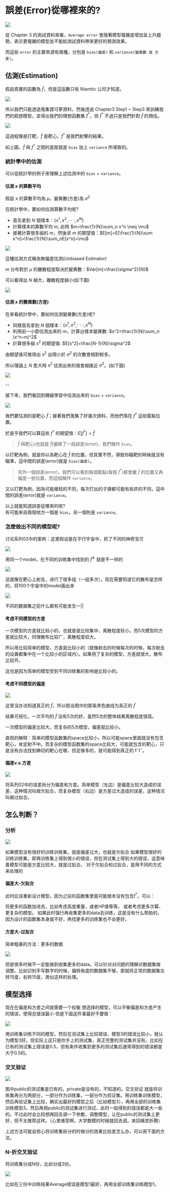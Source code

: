 # 誤差(Error)從哪裡來的?

![](res/chapter5-1.png)

從 Chapter 3 的測試資料來看，`Average error` 會隨著模型複雜度增加呈上升趨勢，表示更複雜的模型並不能給測試資料帶來更好的預測效果。

而這些 `error` 的主要來源有兩種，分別是 `bias(偏差)` 和 `variance(變異數 或 方差)`。

<!-- 然而 $bias$ 和 $variance$ 是什么？可以查看 [机器学习中的Bias(偏差)，Error(误差)，和Variance(方差)有什么区别和联系？](https://www.zhihu.com/question/27068705) -->

## 估測(Estimation)

假設真實的函數為 $\hat f$，但是這函數只有 Niamtic 公司才知道。

![](res/chapter5-2.png)

所以我們只能透過蒐集寶可夢資料，然後透過 Chapter3 Step1 ~ Step3 來訓練我們的假想模型，並得出我們的理想函數集 $f^*$，但 $f^*$ 不過只是我們針對 $\hat f$ 的預估。

![](res/chapter5-3.png)

這過程像是打靶，$\hat f$ 是靶心，$f^*$ 是我們射擊的結果。

如上圖，$\hat f$ 與 $f^*$ 之間的差距就是 `bias` 加上 `variance` 所導致的。


### 統計學中的估測

可以從統計學的例子來理解上述估測中的 `bias` + `variance`。

#### 估測 $x$ 的算數平均

假設 $x$ 的算數平均為 $\mu$，變異數(方差)為 $\sigma^2$

在統計學中，要如何估測算數平均呢?

- 首先拿到 $N$ 個樣本：$\{x^1,x^2,···,x^N\}$
- 計算樣本的算數平均 $m$, 此時 $m=\frac{1}{N}\sum_n x^n \neq \mu$
- 接著計算很多組的 $m$，然後求 $m$ 的期望值：$E[m]=E[\frac{1}{N}\sum x^n]=\frac{1}{N}\sum_nE[x^n]=\mu$

![](res/chapter5-4.png)

這種估測方式稱為無偏差估測(Unbiased Estimator)

$m$ 分布對於 $\mu$ 的離散程度取決於變異數：$Var[m]=\frac{\sigma^2}{N}$

可以看得出 $N$ 越大，離散程度越小(如下圖)

![](res/chapter5-5.png)

#### 估測 $x$ 的變異數(方差)

在來看統計學中，要如何估測變異數(方差)呢?

- 同樣首先拿到 $N$ 個樣本：$\{x^1,x^2,···,x^N\}$
- 利用前一小節估測出來的 $m$，計算出樣本變異數: $s^2=\frac{1}{N}\sum_n (x^n-m)^2$
- 計算很多組 $s^2$ 的期望值: $E[s^2]=\frac{N-1}{N}\sigma^2$

由期望值可推得出 $s^2$ 出現小於 $\sigma^2$ 的次數會相對較多。

所以理論上 $N$ 愈大時 $s^2$ 估測出來的值會越接近 $\sigma^2$。(如下圖)

![](res/chapter5-6.png)

--

接下來，我們看回到機器學習中估測出來的 `bias` + `variance`。

![](res/chapter5-7.png)

我們要估測的是靶心 $\hat f$；接著我們蒐集了好幾次資料，而他們落在 $f^*$ 這些藍點位置。

於是乎我們可以算這些 $f^*$ 的期望值：$E[f^*] = \bar f$

> $\bar f$ 與靶心(也就是 $\hat f$)偏移了一段誤差(error)，我們稱作 `bias`。

以打靶為例，就是你以為靶心在 $\bar f$ 的位置，但其實不然，導致你瞄靶的時候就沒有瞄準，這中間的誤差(error)就是 `bias(偏差)`。

> 另外一個誤差(error)，我們可以看到每個藍點(每個 $f^*$)都會離 $\bar f$ 的位置又再偏差一些位置，而這個稱作 `variance`。

又以打靶為例，因為可能槍枝的不同，每次打出的子彈都可能有些許的不同，這中間的誤差(error)就是 `variance`。

以上就能知道誤差從哪來的呢?  
有可能來自兩個地方一個是 `bias`，另一個則是 `variance`。


### 怎麼做出不同的模型呢?


讨论系列02中的案例：这里假设是在平行宇宙中，抓了不同的神奇宝贝

![](res/chapter5-8.png)

用同一个model，在不同的训练集中找到的 $f^∗$ 就是不一样的

![](res/chapter5-9.png)

这就像在靶心上射击，进行了很多组（一组多次）。现在需要知道它的散布是怎样的，将100个宇宙中的model画出来

![](res/chapter5-10.png)

不同的数据集之前什么都有可能发生—||


#### 考虑不同模型的方差

一次模型的方差就比较小的，也就是是比较集中，离散程度较小。而5次模型的方差就比较大，同理散布比较广，离散程度较大。

所以用比较简单的模型，方差是比较小的（就像射击的时候每次的时候，每次射击的设置都集中在一个比较小的区域内）。如果用了复杂的模型，方差就很大，散布比较开。

这也是因为简单的模型受到不同训练集的影响是比较小的。

#### 考虑不同模型的偏差

![](res/chapter5-11.png)

这里没办法知道真正的 $\hat{f}$，所以假设图中的那条黑色曲线为真正的 $\hat{f}$

结果可视化，一次平均的 $\bar{f}$ 没有5次的好，虽然5次的整体结果离散程度很高。



一次模型的偏差比较大，而复杂的5次模型，偏差就比较小。

直观的解释：简单的模型函数集的space比较小，所以可能space里面就没有包含靶心，肯定射不中。而复杂的模型函数集的space比较大，可能就包含的靶心，只是没有办法找到确切的靶心在哪，但足够多的，就可能得到真正的 f¯f¯。


#### 偏差v.s.方差

![](res/chapter5-12.png)

将系列02中的误差拆分为偏差和方差。简单模型（左边）是偏差比较大造成的误差，这种情况叫做欠拟合，而复杂模型（右边）是方差过大造成的误差，这种情况叫做过拟合。

## 怎么判断？

### 分析

![](res/chapter5-13.png)

如果模型没有很好的训练训练集，就是偏差过大，也就是欠拟合
如果模型很好的训练训练集，即再训练集上得到很小的错误，但在测试集上得到大的错误，这意味着模型可能是方差比较大，就是过拟合。
对于欠拟合和过拟合，是用不同的方式来处理的

#### 偏差大-欠拟合

此时应该重新设计模型。因为之前的函数集里面可能根本没有包含$f^*$。可以：


将更多的函数加进去，比如考虑高度重量，或者HP值等等。
或者考虑更多次幂、更复杂的模型。
如果此时强行再收集更多的data去训练，这是没有什么帮助的，因为设计的函数集本身就不好，再找更多的训练集也不会更好。

#### 方差大-过拟合

简单粗暴的方法：更多的数据

![](res/chapter5-14.png)

但是很多时候不一定能做到收集更多的data。可以针对对问题的理解对数据集做调整。比如识别手写数字的时候，偏转角度的数据集不够，那就将正常的数据集左转15度，右转15度，类似这样的处理。

## 模型选择



现在在偏差和方差之间就需要一个权衡
想选择的模型，可以平衡偏差和方差产生的错误，使得总错误最小
但是下面这件事最好不要做：

![](res/chapter5-15.png)

用训练集训练不同的模型，然后在测试集上比较错误，模型3的错误比较小，就认为模型3好。但实际上这只是你手上的测试集，真正完整的测试集并没有。比如在已有的测试集上错误是0.5，但有条件收集到更多的测试集后通常得到的错误都是大于0.5的。

### 交叉验证

![](res/chapter5-16.png)

图中public的测试集是已有的，private是没有的，不知道的。交叉验证 就是将训练集再分为两部分，一部分作为训练集，一部分作为验证集。用训练集训练模型，然后再验证集上比较，确实出最好的模型之后（比如模型3），再用全部的训练集训练模型3，然后再用public的测试集进行测试，此时一般得到的错误都是大一些的。不过此时会比较想再回去调一下参数，调整模型，让在public的测试集上更好，但不太推荐这样。（心里难受啊，大学数模的时候就回去调，来回痛苦折腾）

上述方法可能会担心将训练集拆分的时候分的效果比较差怎么办，可以用下面的方法。

### N-折交叉验证
将训练集分成N份，比如分成3份。

![](res/chapter5-17.png)

比如在三份中训练结果Average错误是模型1最好，再用全部训练集训练模型1。